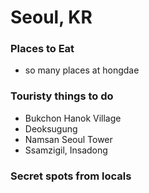 # Seoul, KR

### Places to Eat
- so many places at hongdae

### Touristy things to do
- Bukchon Hanok Village
- Deoksugung
- Namsan Seoul Tower
- Ssamzigil, Insadong

### Secret spots from locals

